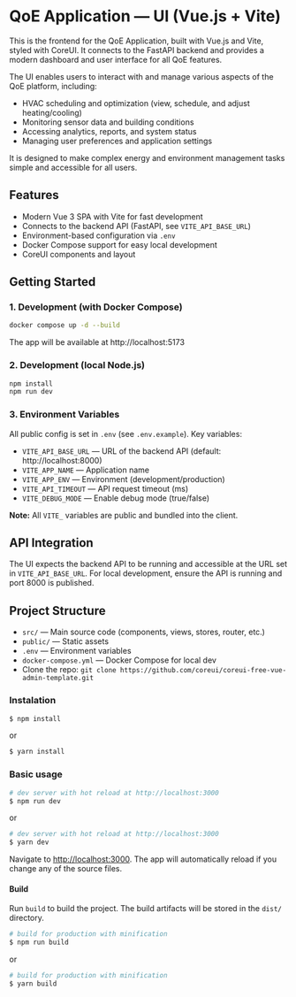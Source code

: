 # QoE Application — UI (Vue.js + Vite)

This is the frontend for the QoE Application, built with Vue.js and Vite, styled with CoreUI. It connects to the FastAPI backend and provides a modern dashboard and user interface for all QoE features.

The UI enables users to interact with and manage various aspects of the QoE platform, including:
- HVAC scheduling and optimization (view, schedule, and adjust heating/cooling)
- Monitoring sensor data and building conditions
- Accessing analytics, reports, and system status
- Managing user preferences and application settings

It is designed to make complex energy and environment management tasks simple and accessible for all users.

## Features

- Modern Vue 3 SPA with Vite for fast development
- Connects to the backend API (FastAPI, see `VITE_API_BASE_URL`)
- Environment-based configuration via `.env`
- Docker Compose support for easy local development
- CoreUI components and layout

## Getting Started

### 1. Development (with Docker Compose)

```sh
docker compose up -d --build
```

The app will be available at http://localhost:5173

### 2. Development (local Node.js)

```sh
npm install
npm run dev
```

### 3. Environment Variables

All public config is set in `.env` (see `.env.example`). Key variables:

- `VITE_API_BASE_URL` — URL of the backend API (default: http://localhost:8000)
- `VITE_APP_NAME` — Application name
- `VITE_APP_ENV` — Environment (development/production)
- `VITE_API_TIMEOUT` — API request timeout (ms)
- `VITE_DEBUG_MODE` — Enable debug mode (true/false)

**Note:** All `VITE_` variables are public and bundled into the client.

## API Integration

The UI expects the backend API to be running and accessible at the URL set in `VITE_API_BASE_URL`. For local development, ensure the API is running and port 8000 is published.

## Project Structure

- `src/` — Main source code (components, views, stores, router, etc.)
- `public/` — Static assets
- `.env` — Environment variables
- `docker-compose.yml` — Docker Compose for local dev
- Clone the repo: `git clone https://github.com/coreui/coreui-free-vue-admin-template.git`

### Instalation

```bash
$ npm install
```

or

```bash
$ yarn install
```

### Basic usage

```bash
# dev server with hot reload at http://localhost:3000
$ npm run dev
```

or

```bash
# dev server with hot reload at http://localhost:3000
$ yarn dev
```

Navigate to [http://localhost:3000](http://localhost:3000). The app will automatically reload if you change any of the source files.

#### Build

Run `build` to build the project. The build artifacts will be stored in the `dist/` directory.

```bash
# build for production with minification
$ npm run build
```

or

```bash
# build for production with minification
$ yarn build
```
